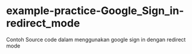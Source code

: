 # example-practice-Google_Sign_in-redirect_mode
Contoh Source code dalam menggunakan google sign in dengan redirect mode
